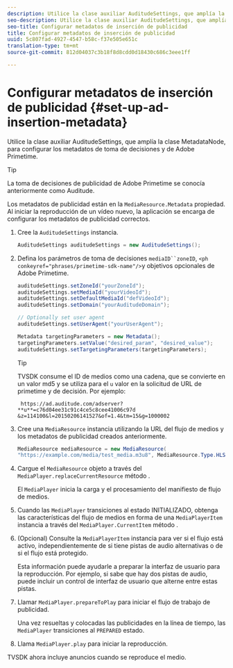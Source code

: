 ```yaml
---
description: Utilice la clase auxiliar AuditudeSettings, que amplía la clase MetadataNode, para configurar los metadatos de toma de decisiones y de Adobe Primetime.
seo-description: Utilice la clase auxiliar AuditudeSettings, que amplía la clase MetadataNode, para configurar los metadatos de toma de decisiones y de Adobe Primetime.
seo-title: Configurar metadatos de inserción de publicidad
title: Configurar metadatos de inserción de publicidad
uuid: 5c807fad-4927-4547-b58c-f37e505e651c
translation-type: tm+mt
source-git-commit: 812d04037c3b18f8d8cdd0d18430c686c3eee1ff

---
```



# Configurar metadatos de inserción de publicidad {#set-up-ad-insertion-metadata}

Utilice la clase auxiliar AuditudeSettings, que amplía la clase MetadataNode, para configurar los metadatos de toma de decisiones y de Adobe Primetime.

>[!TIP]
>
>La toma de decisiones de publicidad de Adobe Primetime se conocía anteriormente como Auditude.

Los metadatos de publicidad están en la `MediaResource.Metadata` propiedad. Al iniciar la reproducción de un vídeo nuevo, la aplicación se encarga de configurar los metadatos de publicidad correctos.

1. Cree la `AuditudeSettings` instancia.

   ```java
   AuditudeSettings auditudeSettings = new AuditudeSettings();
   ```

1. Defina los parámetros de toma de decisiones `mediaID``zoneID`, `<ph conkeyref="phrases/primetime-sdk-name"/>`y objetivos opcionales de Adobe Primetime.

   ```java
   auditudeSettings.setZoneId("yourZoneId"); 
   auditudeSettings.setMediaId("yourVideoId"); 
   auditudeSettings.setDefaultMediaId("defVideoId"); 
   auditudeSettings.setDomain("yourAuditudeDomain"); 
   
   // Optionally set user agent  
   auditudeSettings.setUserAgent("yourUserAgent"); 
   
   Metadata targetingParameters = new Metadata(); 
   targetingParameters.setValue("desired_param", "desired_value"); 
   auditudeSettings.setTargetingParameters(targetingParameters);
   ```

   >[!TIP]
   >
   >TVSDK consume el ID de medios como una cadena, que se convierte en un valor md5 y se utiliza para el `u` valor en la solicitud de URL de primetime y de decisión. Por ejemplo:
   >
   >
   >` https://ad.auditude.com/adserver? **u**=c76d04ee31c91c4ce5c8cee41006c97d &z=114100&l=20150206141527&of=1.4&tm=15&g=1000002`

1. Cree una `MediaResource` instancia utilizando la URL del flujo de medios y los metadatos de publicidad creados anteriormente.

   ```java
   MediaResource mediaResource = new MediaResource( 
   "https://example.com/media/test_media.m3u8", MediaResource.Type.HLS, Metadata);
   ```

1. Cargue el `MediaResource` objeto a través del `MediaPlayer.replaceCurrentResource` método .

   El `MediaPlayer` inicia la carga y el procesamiento del manifiesto de flujo de medios.

1. Cuando las `MediaPlayer` transiciones al estado INITIALIZADO, obtenga las características del flujo de medios en forma de una `MediaPlayerItem` instancia a través del `MediaPlayer.CurrentItem` método .
1. (Opcional) Consulte la `MediaPlayerItem` instancia para ver si el flujo está activo, independientemente de si tiene pistas de audio alternativas o de si el flujo está protegido.

   Esta información puede ayudarle a preparar la interfaz de usuario para la reproducción. Por ejemplo, si sabe que hay dos pistas de audio, puede incluir un control de interfaz de usuario que alterne entre estas pistas.

1. Llamar `MediaPlayer.prepareToPlay` para iniciar el flujo de trabajo de publicidad.

   Una vez resueltas y colocadas las publicidades en la línea de tiempo, las `MediaPlayer` transiciones al `PREPARED` estado.
1. Llama `MediaPlayer.play` para iniciar la reproducción.

TVSDK ahora incluye anuncios cuando se reproduce el medio.